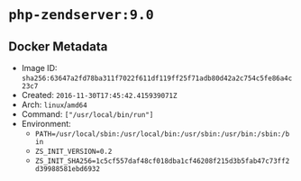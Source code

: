 # `php-zendserver:9.0`

## Docker Metadata

- Image ID: `sha256:63647a2fd78ba311f7022f611df119ff25f71adb80d42a2c754c5fe86a4c23c7`
- Created: `2016-11-30T17:45:42.415939071Z`
- Arch: `linux`/`amd64`
- Command: `["/usr/local/bin/run"]`
- Environment:
  - `PATH=/usr/local/sbin:/usr/local/bin:/usr/sbin:/usr/bin:/sbin:/bin`
  - `ZS_INIT_VERSION=0.2`
  - `ZS_INIT_SHA256=1c5cf557daf48cf018dba1cf46208f215d3b5fab47c73ff2d39988581ebd6932`
